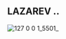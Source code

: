 ## LAZAREV ..
![127 0 0 1_5501_](https://github.com/ABDUL-REHMAN345/Lazarev-Animated-Website/assets/113343795/e98d8d2c-d6c7-47b5-b9ef-4028ad6d09ef)
